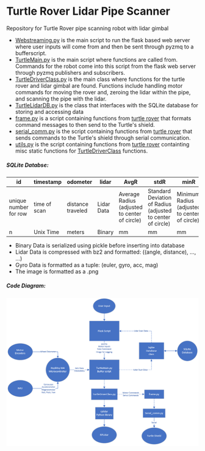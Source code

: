 # Turtle Rover Lidar Pipe Scanner

Repository for Turtle Rover pipe scanning robot with lidar gimbal
* [Webstreaming.py](webstreaming.py) is the main script to run the flask based web server where user inputs will come from and then be sent through pyzmq to a bufferscript.
* [TurtleMain.py](TurtleMain.py) is the main script where functions are called from. Commands for the robot come into this script from the flask web server through pyzmq publishers and subscribers.
* [TurtleDriverClass.py](TurtleDriverClass.py) is the main class where functions for the turtle rover and lidar gimbal are found. Functions include handling motor commands for moving the rover and, zeroing the lidar within the pipe, and scanning the pipe with the lidar. 
* [TurtleLidarDB.py](TurtleLidarDB.py) is the class that interfaces with the SQLite database for storing and accessing data
* [frame.py](frame.py) is a script containing functions from [turtle rover](https://github.com/TurtleRover/tr_ros/tree/master/tr_hat_bridge) that formats command messages to then send to the Turtle's shield.
* [serial_comm.py](serial_comm.py) is the script containing functions from [turtle rover](https://github.com/TurtleRover/tr_ros/tree/master/tr_hat_bridge) that sends commands to the Turtle's shield through serial communication. 
* [utils.py](utils.py) is the script containing functions from [turtle rover](https://github.com/TurtleRover/tr_ros/tree/master/tr_hat_bridge) containting misc static functions for [TurtleDriverClass](TurtleDriverClass.py) functions.

##### SQLite Databse:

id | timestamp | odometer| lidar | AvgR | stdR | minR | maxR | Xcenter | Ycenter | gyro | Image | batVolt | Deleted 
---|-----------|---------|-------|------|------|------|------|---------|---------|------|-------|---------|--------
unique number for row| time of scan | distance traveled| Lidar Data| Average Radius (adjusted to center of circle)| Standard Deviation of Radius (adjusted to center of circle) | Minimum Radius (adjusted to center of circle) | Maximum Radius (adjusted to center of circle) | X offset for circle center | Y offset for circle center | IMU Data | Image at time of scan | Battery Voltage | Boolean if row should be shown
n | Unix Time | meters | Binary | mm | mm | mm | mm | mm | mm | Binary | Binary | Volts | True/False

* Binary Data is serialized using pickle before inserting into database
* Lidar Data is compressed with bz2 and formatted: ((angle, distance), ..., ...)
* Gyro Data is formatted as a tuple: (euler, gyro, acc, mag)
* The image is formatted as a .png

##### Code Diagram:
![alt_text](docs/Structure.PNG "Code Structure")

